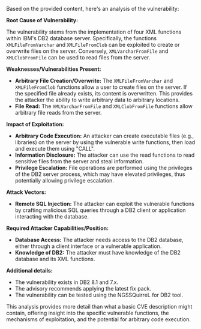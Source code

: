 Based on the provided content, here's an analysis of the vulnerability:

**Root Cause of Vulnerability:**

The vulnerability stems from the implementation of four XML functions within IBM's DB2 database server. Specifically, the functions `XMLFileFromVarchar` and `XMLFileFromClob` can be exploited to create or overwrite files on the server. Conversely, `XMLVarcharFromFile` and `XMLClobFromFile` can be used to read files from the server.

**Weaknesses/Vulnerabilities Present:**

*   **Arbitrary File Creation/Overwrite:** The `XMLFileFromVarchar` and `XMLFileFromClob` functions allow a user to create files on the server. If the specified file already exists, its content is overwritten. This provides the attacker the ability to write arbitrary data to arbitrary locations.
*   **File Read:** The `XMLVarcharFromFile` and `XMLClobFromFile` functions allow arbitrary file reads from the server.

**Impact of Exploitation:**

*   **Arbitrary Code Execution:** An attacker can create executable files (e.g., libraries) on the server by using the vulnerable write functions, then load and execute them using "CALL".
*   **Information Disclosure:** The attacker can use the read functions to read sensitive files from the server and steal information.
*   **Privilege Escalation:** File operations are performed using the privileges of the DB2 server process, which may have elevated privileges, thus potentially allowing privilege escalation.

**Attack Vectors:**

*   **Remote SQL Injection:** The attacker can exploit the vulnerable functions by crafting malicious SQL queries through a DB2 client or application interacting with the database.

**Required Attacker Capabilities/Position:**

*   **Database Access:** The attacker needs access to the DB2 database, either through a client interface or a vulnerable application.
*   **Knowledge of DB2:**  The attacker must have knowledge of the DB2 database and its XML functions.

**Additional details:**

* The vulnerability exists in DB2 8.1 and 7.x.
* The advisory recommends applying the latest fix pack.
* The vulnerability can be tested using the NGSSQuirreL for DB2 tool.

This analysis provides more detail than what a basic CVE description might contain, offering insight into the specific vulnerable functions, the mechanisms of exploitation, and the potential for arbitrary code execution.
